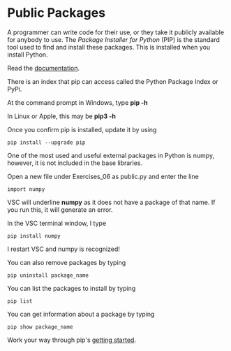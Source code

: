 # Public Packages

A programmer can write code for their use, or they take it publicly available for anybody to use. The _Package Installer for Python_ (PIP) is the standard tool used to find and install these packages. This is installed when you install Python.&#x20;

Read the [documentation](https://packaging.python.org/en/latest/tutorials/installing-packages/).&#x20;

There is an index that pip can access called the Python Package Index or PyPi.&#x20;

At the command prompt in Windows, type **pip -h**&#x20;

In Linux or Apple, this may be **pip3 -h**&#x20;

Once you confirm pip is installed, update it by using

```
pip install --upgrade pip
```

One of the most used and useful external packages in Python is numpy, however, it is not included in the base libraries.&#x20;

Open a new file under Exercises\_06 as public.py and enter the line&#x20;

```
import numpy 
```

VSC will underline **numpy** as it does not have a package of that name. If you run this, it will generate an error.&#x20;

In the VSC terminal window, I type&#x20;

```
pip install numpy 
```

I restart VSC and numpy is recognized!&#x20;

You can also remove packages by typing&#x20;

```
pip uninstall package_name 
```

You can list the packages to install by typing&#x20;

```
pip list 
```

You can get information about a package by typing&#x20;

```
pip show package_name 
```

Work your way through pip's [getting started](https://pip.pypa.io/en/stable/getting-started/).
